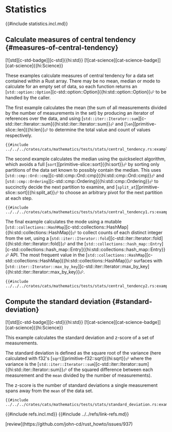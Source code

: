 # Statistics

{{#include statistics.incl.md}}

## Calculate measures of central tendency {#measures-of-central-tendency}

[![std][c-std-badge]][c-std]{{hi:std}} [![cat-science][cat-science-badge]][cat-science]{{hi:Science}}

These examples calculate measures of central tendency for a data set contained within a Rust array. There may be no mean, median or mode to calculate for an empty set of data, so each function returns an [`std::option::Option`][c-std::option::Option]{{hi:std::option::Option}}⮳ to be handled by the caller.

The first example calculates the mean (the sum of all measurements divided by the number of measurements in the set) by producing an iterator of references over the data, and using [`std::iter::Iterator::sum`][c-std::iter::Iterator::sum]{{hi:std::iter::Iterator::sum}}⮳ and [`len`][primitive-slice::len]{{hi:len}}⮳ to determine the total value and count of values respectively.

```rust,editable
{{#include ../../../crates/cats/mathematics/tests/stats/central_tendency.rs:example}}
```

The second example calculates the median using the quickselect algorithm, which avoids a full [`sort`][primitive-slice::sort]{{hi:sort}}⮳ by sorting only partitions of the data set known to possibly contain the median. This uses [`std::cmp::Ord::cmp`][c-std::cmp::Ord::cmp]{{hi:std::cmp::Ord::cmp}}⮳ and [`std::cmp::Ordering`][c-std::cmp::Ordering]{{hi:std::cmp::Ordering}}⮳ to succinctly decide the next partition to examine, and [`split_at`][primitive-slice::sort]{{hi:split_at}}⮳ to choose an arbitrary pivot for the next partition at each step.

```rust,editable
{{#include ../../../crates/cats/mathematics/tests/stats/central_tendency1.rs:example}}
```

The final example calculates the mode using a mutable [`std::collections::HashMap`][c-std::collections::HashMap]{{hi:std::collections::HashMap}}⮳ to collect counts of each distinct integer from the set, using a [`std::iter::Iterator::fold`][c-std::iter::Iterator::fold]{{hi:std::iter::Iterator::fold}}⮳ and the [`std::collections::hash_map::Entry`][c-std::collections::hash_map::Entry]{{hi:std::collections::hash_map::Entry}}⮳ API. The most frequent value in the [`std::collections::HashMap`][c-std::collections::HashMap]{{hi:std::collections::HashMap}}⮳ surfaces with [`std::iter::Iterator::max_by_key`][c-std::iter::Iterator::max_by_key]{{hi:std::iter::Iterator::max_by_key}}⮳.

```rust,editable
{{#include ../../../crates/cats/mathematics/tests/stats/central_tendency2.rs:example}}
```

## Compute the standard deviation {#standard-deviation}

[![std][c-std-badge]][c-std]{{hi:std}} [![cat-science][cat-science-badge]][cat-science]{{hi:Science}}

This example calculates the standard deviation and z-score of a set of measurements.

The standard deviation is defined as the square root of the variance (here calculated with f32's [`sqrt`][primitive-f32::sqrt]{{hi:sqrt}}⮳ where the variance is the [`std::iter::Iterator::sum`][c-std::iter::Iterator::sum]{{hi:std::iter::Iterator::sum}}⮳ of the squared difference between each measurement and the `mean` divided by the number of measurements).

The z-score is the number of standard deviations a single measurement spans away from the `mean` of the data set.

```rust,editable
{{#include ../../../crates/cats/mathematics/tests/stats/standard_deviation.rs:example}}
```

{{#include refs.incl.md}}
{{#include ../../refs/link-refs.md}}

<div class="hidden">
[review](https://github.com/john-cd/rust_howto/issues/937)
</div>
